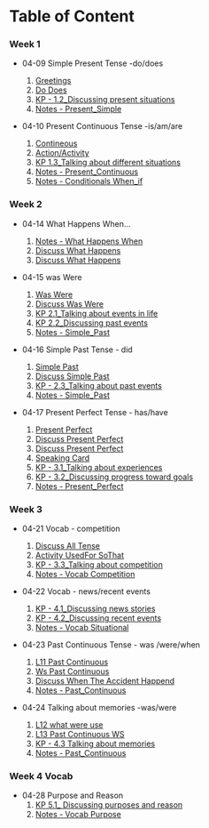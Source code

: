 # Table of Content

### Week 1
- 04-09 Simple Present Tense -do/does
    1. [Greetings](./class/04-09-01%20Greetings.pdf)
    2. [Do Does](./class/04-09-02%20Do%20Does.pdf)
    3. [KP - 1.2_Discussing present situations](./class/04-09-03%20U-2%20K.P%201.2.pdf)
    4. [Notes - Present_Simple](./notes/04-09-01%20do%20does.md)
    
- 04-10  Present Continuous Tense -is/am/are
    1. [Contineous](./class/04-10-01%20Continuous.pdf)
    2. [Action/Activity](./class/04-10-02%20action_activity.pdf)
    3. [KP 1.3_Talking about different situations](./class/04-10-03%20U-2%20KP%201.3.pdf)
    4. [Notes - Present_Continuous](./notes/04-10-01%20Present.md)
    5. [Notes - Conditionals When_if](./notes/04-10-02%20Conditionals.md)

### Week 2 
- 04-14 What Happens When...
    1. [Notes - What Happens When](./notes/04-14-01%20what_happens.md)
    2. [Discuss What Happens](./class/04-14-01%20what_happens.jpg)
    3. [Discuss What Happens](./class/04-14-02%20what_happens.pdf)

- 04-15 was Were
    1. [Was Were](./class/04-15-01%20was_were%20.pdf)
    2. [Discuss Was Were](./class/04-15-02%20was_were.jpg)
    3. [KP 2.1_Talking about events in life](./class/04-15-03%20U-2%20KP%202.1.pdf)
    4. [KP 2.2_Discussing past events](./class/04-15-04%20U-2%20KP%202.2.pdf)
    5. [Notes - Simple_Past](./notes/04-15-01%20SimplePast.md)
  
- 04-16 Simple Past Tense - did
    1. [Simple Past](./class/04-16-01%20SimplePast.pdf)
    2. [Discuss Simple Past](./class/04-16-02%20simple_past.jpg)
    3. [KP - 2.3_Talking about past events](./class/04-16-03%20U-2%20KP%202.3.pdf)
    4. [Notes - Simple_Past](./notes/04-16-01%20SimplePast.md)

- 04-17 Present Perfect Tense - has/have
    1. [Present Perfect](./class/04-17-01%20Present_Perfect.pdf)
    2. [Discuss Present Perfect](./class/04-17-02%20Present%20Perfect_Partner%20Discussion.pdf)
    3. [Discuss Present Perfect](./class/04-17-03%20pesresnt%20Perfect%20Discuss.jpg)
    4. [Speaking Card](./class/04-17-04%20pesresnt%20Perfect%20Speaking%20card.jpg)
    5. [KP - 3.1_Talking about experiences](./class/04-17-05%20U-3%20K.P.%203.1.pdf)
    6. [KP - 3.2_Discussing progress toward goals](./class/04-17-06%20U-3%20K.P.%203.2.pdf)
    7. [Notes - Present_Perfect](./notes/04-17-01%20Present_Perfect.md) 

### Week 3
- 04-21 Vocab - competition
    1. [Discuss All Tense](./class/04-21-01%20Discuss%20using_all%20tenses.jpg)
    2. [Activity UsedFor SoThat](./class/04-21-02%20used_for_so_that.jpg)
    3. [KP - 3.3_Talking about competition](./class/04-21-03%20U-3%20K.P.%203.3.pdf)
    4. [Notes - Vocab Competition](./notes/04-21-01%20Vocab-Competition.md)
    
- 04-22 Vocab - news/recent events
    1. [KP - 4.1_Discussing news stories](./class/04-22-01%20U-4%20K.P%204.1.pdf)
    2. [KP - 4.2_Discussing recent events](./class/04-22-02%20U-4%20K.P%204.2.pdf)
    3. [Notes - Vocab Situational](./notes/04-22-01%20Vocab-Situational.md)

- 04-23 Past Continuous Tense - was /were/when
    1. [L11 Past Continuous](./class/04-23-01%20Lesson%2011%20past_continuous.pdf)
    2. [Ws Past Continuous](./class/04-23-02%20past_continuous_ws.jpg)
    3. [Discuss When The Accident Happend](./class/04-23-03%20when_happened.jpg)
    4. [Notes - Past_Continuous](./notes/04-23-01%20past_continuous.md)

- 04-24 Talking about memories -was/were
    1. [L12 what were use](./class/04-24-01%20Lesson%2012%20what_were.pdf)
    2. [L13 Past Continuous WS](./class/04-24-02%20Lesson%2013%20past_continuous.pdf)
    3. [KP - 4.3 Talking about memories](./class/04-24-03%20U-4%20K.P%204.3.pdf)
    4. [Notes - Past_Continuous](./notes/04-24-01%20past_continuous_memories.md)

### Week 4 Vocab
- 04-28 Purpose and Reason
    1. [KP 5.1_ Discussing purposes and reason](./class/04-28-01%20U-5%20K.P%205.1.pdf)
    2. [Notes - Vocab Purpose](./notes/04-28%20Vocab-purpose_reason.md)

